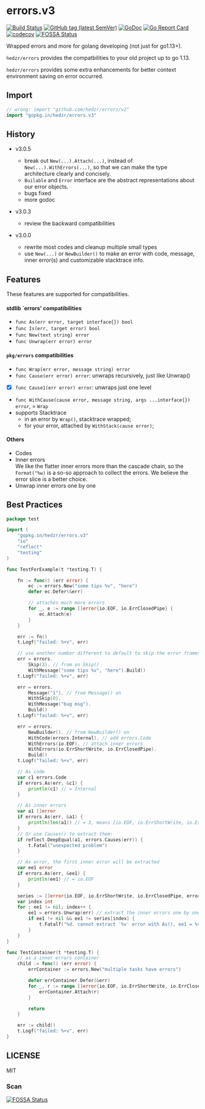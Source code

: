 # errors.v3

[![Build Status](https://travis-ci.org/hedzr/errors.svg?branch=master)](https://travis-ci.org/hedzr/errors)
[![GitHub tag (latest SemVer)](https://img.shields.io/github/tag/hedzr/errors.svg?label=release)](https://gopkg.in/hedzr/errors.v3)
[![GoDoc](https://img.shields.io/badge/godoc-reference-blue.svg?style=flat)](https://godoc.org/github.com/hedzr/errors)
[![Go Report Card](https://goreportcard.com/badge/github.com/hedzr/errors)](https://goreportcard.com/report/github.com/hedzr/errors)
[![codecov](https://codecov.io/gh/hedzr/errors/branch/v2/graph/badge.svg)](https://codecov.io/gh/hedzr/errors)
[![FOSSA Status](https://app.fossa.com/api/projects/git%2Bgithub.com%2Fhedzr%2Ferrors.svg?type=shield)](https://app.fossa.com/projects/git%2Bgithub.com%2Fhedzr%2Ferrors?ref=badge_shield)

Wrapped errors and more for golang developing (not just for go1.13+).

`hedzr/errors` provides the compatbilities to your old project up to go 1.13.

`hedzr/errors` provides some extra enhancements for better context environment saving on error occurred.

## Import

```go
// wrong: import "github.com/hedzr/errors/v2"
import "gopkg.in/hedzr/errors.v3"
```

## History

- v3.0.5
  - break out `New(...).Attach(...)`, instead of `New(...).WithErrors(...)`, so that we can make the type architecture clearly and concisely.
  - `Builable` and `Error` interface are the abstract representations about our error objects.
  - bugs fixed
  - more godoc

- v3.0.3
  - review the backward compatibilities

- v3.0.0
  - rewrite most codes and cleanup multiple small types
  - use `New(...)` or `NewBuilder()` to make an error with code, message, inner error(s) and customizable stacktrace info.

## Features

These features are supported for compatibilities.

#### stdlib `errors' compatibilities

- `func As(err error, target interface{}) bool`
- `func Is(err, target error) bool`
- `func New(text string) error`
- `func Unwrap(err error) error`

#### `pkg/errors` compatibilities

- `func Wrap(err error, message string) error`
- `func Cause(err error) error`: unwraps recursively, just like Unwrap()
- [x] `func Cause1(err error) error`: unwraps just one level
- `func WithCause(cause error, message string, args ...interface{}) error`, = `Wrap`
- supports Stacktrace
  - in an error by `Wrap()`, stacktrace wrapped;
  - for your error, attached by `WithStack(cause error)`;

#### Others

- Codes
- Inner errors  
  We like the flatter inner errors more than the cascade chain, so the `Format("%w)` is a so-so approach to collect the errors. We believe the error slice is a better choice.
- Unwrap inner errors one by one

## Best Practices

```go
package test

import (
	"gopkg.in/hedzr/errors.v3"
	"io"
	"reflect"
	"testing"
)

func TestForExample(t *testing.T) {

	fn := func() (err error) {
		ec := errors.New("some tips %v", "here")
		defer ec.Defer(&err)

		// attaches much more errors
		for _, e := range []error{io.EOF, io.ErrClosedPipe} {
			ec.Attach(e)
		}
	}

	err := fn()
	t.Logf("failed: %+v", err)

	// use another number different to default to skip the error frames
	err = errors.
		Skip(3). // from on Skip()
		WithMessage("some tips %v", "here").Build()
	t.Logf("failed: %+v", err)

	err = errors.
		Message("1"). // from Message() on
		WithSkip(0).
		WithMessage("bug msg").
		Build()
	t.Logf("failed: %+v", err)

	err = errors.
		NewBuilder(). // from NewBuilder() on
		WithCode(errors.Internal). // add errors.Code
		WithErrors(io.EOF). // attach inner errors
		WithErrors(io.ErrShortWrite, io.ErrClosedPipe).
		Build()
	t.Logf("failed: %+v", err)

	// As code
	var c1 errors.Code
	if errors.As(err, &c1) {
		println(c1) // = Internal
	}

	// As inner errors
	var a1 []error
	if errors.As(err, &a1) {
		println(len(a1)) // = 3, means [io.EOF, io.ErrShortWrite, io.ErrClosedPipe]
	}
	// Or use Causes() to extract them:
	if reflect.DeepEqual(a1, errors.Causes(err)) {
		t.Fatal("unexpected problem")
	}

	// As error, the first inner error will be extracted
	var ee1 error
	if errors.As(err, &ee1) {
		println(ee1) // = io.EOF
	}

	series := []error{io.EOF, io.ErrShortWrite, io.ErrClosedPipe, errors.Internal}
	var index int
	for ; ee1 != nil; index++ {
		ee1 = errors.Unwrap(err) // extract the inner errors one by one
		if ee1 != nil && ee1 != series[index] {
			t.Fatalf("%d. cannot extract '%v' error with As(), ee1 = %v", index, series[index], ee1)
		}
	}
}

func TestContainer(t *testing.T) {
	// as a inner errors container
	child := func() (err error) {
		errContainer := errors.New("multiple tasks have errors")

		defer errContainer.Defer(&err)
		for _, r := range []error{io.EOF, io.ErrShortWrite, io.ErrClosedPipe, errors.Internal} {
			errContainer.Attach(r)
		}

		return
	}

	err := child()
	t.Logf("failed: %+v", err)
}
```

## LICENSE

MIT

### Scan

[![FOSSA Status](https://app.fossa.com/api/projects/git%2Bgithub.com%2Fhedzr%2Ferrors.svg?type=large)](https://app.fossa.com/projects/git%2Bgithub.com%2Fhedzr%2Ferrors?ref=badge_large)